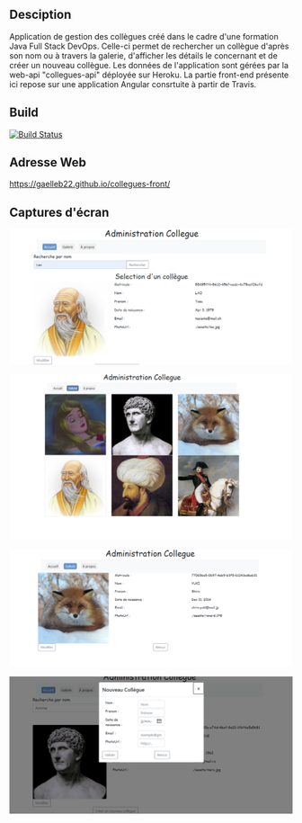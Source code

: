 ## Desciption

Application de gestion des collègues créé dans le cadre d'une formation Java Full Stack DevOps. Celle-ci permet de rechercher un collègue d'après son nom ou à travers la galerie, d'afficher les détails le concernant et de créer un nouveau collègue.
Les données de l'application sont gérées par la web-api "collegues-api" déployée sur Heroku. La partie front-end présente ici repose sur une application Angular consrtuite à partir de Travis.

## Build

[![Build Status](https://travis-ci.org/Gaelleb22/collegues-front.svg?branch=master)](https://travis-ci.org/Gaelleb22/collegues-front)

## Adresse Web
https://gaelleb22.github.io/collegues-front/

## Captures d'écran

![capture](/src/assets/screen1.png)

![capture](/src/assets/screen2.png)

![capture](/src/assets/screen3.png)

![capture](/src/assets/screen4.png)
